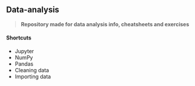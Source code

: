 ## Data-analysis

>**Repository made for data analysis info, cheatsheets and exercises**

#### Shortcuts
- Jupyter
- NumPy
- Pandas
- Cleaning data
- Importing data
